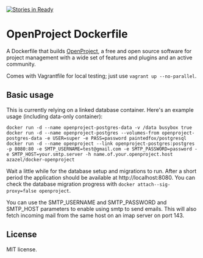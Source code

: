 [![Stories in Ready](https://badge.waffle.io/progtologist/docker-openproject.png?label=ready&title=Ready)](https://waffle.io/progtologist/docker-openproject)
# OpenProject Dockerfile

A Dockerfile that builds [OpenProject][openproject], a free and open source
software for project management with a wide set of features and plugins and an
active community.

Comes with Vagrantfile for local testing; just use `vagrant up --no-parallel`.

## Basic usage

This is currently relying on a linked database container.  Here's an example
usage (including data-only container):

```
docker run -d --name openproject-postgres-data -v /data busybox true
docker run -d --name openproject-postgres --volumes-from openproject-postgres-data -e USER=super -e PASS=password paintedfox/postgresql
docker run -d --name openproject --link openproject-postgres:postgres -p 8080:80 -e SMTP_USERNAME=test@gmail.com -e SMTP_PASSWORD=password -e SMTP_HOST=your.smtp.server -h name.of.your.openproject.host azazel/docker-openproject
```

Wait a little while for the database setup and migrations to run.  After a
short period the application should be available at http://localhost:8080.
You can check the database migration progress with `docker
attach--sig-proxy=false openproject`.

You can use the SMTP\_USERNAME and SMTP\_PASSWORD and SMTP\_HOST parameters to
enable using smtp to send emails. This will also fetch incoming mail from the
same host on an imap server on port 143.

## License

MIT license.

[openproject]: https://www.openproject.org/
